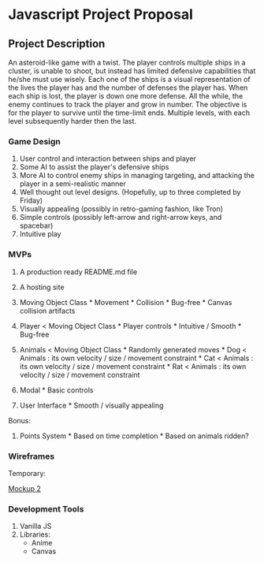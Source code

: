 # Javascript Project Proposal

## Project Description
  An asteroid-like game with a twist.  The player controls multiple ships in a cluster, is unable to shoot, but instead has limited defensive capabilities that he/she must use wisely.  Each one of the ships is a visual representation of the lives the player has and the number of defenses the player has.  When each ship is lost, the player is down one more defense.  All the while, the enemy continues to track the player and grow in number.  The objective is for the player to survive until the time-limit ends.  Multiple levels, with each level subsequently harder then the last.
  

### Game Design
  1. User control and interaction between ships and player
  2. Some AI to assist the player's defensive ships
  3. More AI to control enemy ships in managing targeting, and attacking the player in a semi-realistic manner
  4. Well thought out level designs.  (Hopefully, up to three completed by Friday)
  5. Visually appealing (possibly in retro-gaming fashion, like Tron)
  6. Simple controls (possibly left-arrow and right-arrow keys, and spacebar)
  7. Intuitive play


### MVPs
  1. A production ready README.md file

  2. A hosting site

  3. Moving Object Class
    * Movement
    * Collision
    * Bug-free
    * Canvas collision artifacts

  4. Player < Moving Object Class
    * Player controls
    * Intuitive / Smooth
    * Bug-free

  5. Animals < Moving Object Class
    * Randomly generated moves
    * Dog < Animals : its own velocity / size / movement constraint
    * Cat < Animals : its own velocity / size / movement constraint
    * Rat < Animals : its own velocity / size / movement constraint
  
  7. Modal
    * Basic controls

  8. User Interface
    * Smooth / visually appealing


  Bonus:
  1. Points System
    * Based on time completion
    * Based on animals ridden?


### Wireframes
  Temporary:

  [Mockup 2](wireframes/wireframes_2.jpg)

### Development Tools
  1. Vanilla JS
  2. Libraries:
      * Anime
      * Canvas
